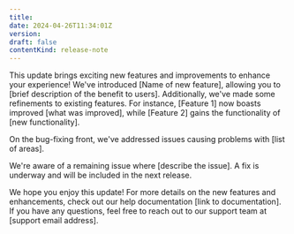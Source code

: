 ```yaml
---
title:
date: 2024-04-26T11:34:01Z
version:
draft: false
contentKind: release-note
---
```


This update brings exciting new features and improvements to enhance your experience! We've introduced [Name of new feature], allowing you to [brief description of the benefit to users]. Additionally, we've made some refinements to existing features. For instance, [Feature 1] now boasts improved [what was improved], while [Feature 2] gains the functionality of [new functionality].

On the bug-fixing front, we've addressed issues causing problems with [list of areas].

We're aware of a remaining issue where [describe the issue]. A fix is underway and will be included in the next release.

We hope you enjoy this update! For more details on the new features and enhancements, check out our help documentation [link to documentation]. If you have any questions, feel free to reach out to our support team at [support email address].
